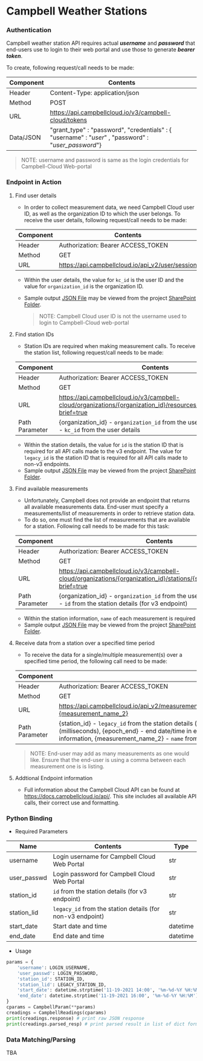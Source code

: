 # Campbell Weather Stations

### Authentication

Campbell weather station API requires actual ***username*** and ***password*** that end-users use to login to their web portal and use those to generate ***bearer token***.

To create, following request/call needs to be made:

| Component | Contents                                                     |
| --------- | ------------------------------------------------------------ |
| Header    | Content-Type: application/json                               |
| Method    | POST                                                         |
| URL       | https://api.campbellcloud.io/v3/campbell-cloud/tokens        |
| Data/JSON | "grant_type" : "password", "credentials" : { "username" : "*user*" , "password" : "*user_password*"} |

> NOTE: username and password is same as the login credentials for Campbell-Cloud Web-portal

### Endpoint in Action

1. Find user details

   - In order to collect measurement data, we need Campbell Cloud user ID, as well as the organization ID to which the user belongs. To receive the user details, following request/call needs to be made:

   | Component | Contents                                         |
   | --------- | ------------------------------------------------ |
   | Header    | Authorization: Bearer ACCESS_TOKEN               |
   | Method    | GET                                              |
   | URL       | https://api.campbellcloud.io/api_v2/user/session |

   - Within the user details, the value for `kc_id` is the user ID and the value for `organization_id` is the organization ID.

   - Sample output [JSON File](https://michiganstate.sharepoint.com/sites/Geography-EnviroweatherTeam/_layouts/15/download.aspx?UniqueId=a2ac6667c61f4f52934aa5cb90a9b730&e=rLQ6RJ) may be viewed from the project [SharePoint Folder](https://michiganstate.sharepoint.com/:f:/r/sites/Geography-EnviroweatherTeam/Shared%20Documents/Data%20on%20Demand/ADS%20ENVWX%20API%20Project/Vendor%20API%20and%20station%20info/Campbell_Info_JSONs?csf=1&web=1&e=YC4hxN).
   
     > NOTE: Campbell Cloud user ID is not the username used to login to Campbell-Cloud web-portal
   
2. Find station IDs

   - Station IDs are required when making measurement calls. To receive the station list, following request/call needs to be made:

   | Component      | Contents                                                     |
   | -------------- | ------------------------------------------------------------ |
   | Header         | Authorization: Bearer ACCESS_TOKEN                           |
   | Method         | GET                                                          |
   | URL            | https://api.campbellcloud.io/v3/campbell-cloud/organizations/{organization_id}/resources/{user_id}/stations?brief=true |
   | Path Parameter | {organization_id} - `organization_id` from the user details, {user_id} - `kc_id` from the user details |
   
   - Within the station details, the value for `id` is the station ID that is required for all API calls made to the v3 endpoint. The value for `legacy_id` is the station ID that is required for all API calls made to non-v3 endpoints.
   - Sample output [JSON File](https://michiganstate.sharepoint.com/sites/Geography-EnviroweatherTeam/_layouts/15/download.aspx?UniqueId=89604a6e8b0e49f0add8f5bb09395ad4&e=BTgnXN) may be viewed from the project [SharePoint Folder](https://michiganstate.sharepoint.com/:f:/r/sites/Geography-EnviroweatherTeam/Shared%20Documents/Data%20on%20Demand/ADS%20ENVWX%20API%20Project/Vendor%20API%20and%20station%20info/Campbell_Info_JSONs?csf=1&web=1&e=Z5sMyO).
   
3. Find available measurements

   - Unfortunately, Campbell does not provide an endpoint that returns all available measurements data. End-user must specify a measurements/list of measurements in order to retrieve station data.
   - To do so, one must find the list of measurements that are available for a station. Following call needs to be made for this task:

   | Component      | Contents                                                     |
   | -------------- | ------------------------------------------------------------ |
   | Header         | Authorization: Bearer ACCESS_TOKEN                           |
   | Method         | GET                                                          |
   | URL            | https://api.campbellcloud.io/v3/campbell-cloud/organizations/{organization_id}/stations/{station_id}/definitions?brief=true |
   | Path Parameter | {organization_id} - `organization_id` from the user details, {station_id} - `id` from the station details (for v3 endpoint) |
   
   - Within the station information, `name` of each measurement is required
   - Sample output [JSON File](https://michiganstate.sharepoint.com/sites/Geography-EnviroweatherTeam/_layouts/15/download.aspx?UniqueId=382fec6e42724095a8c545d47a80e6c2&e=p9K2bS) may be viewed from the project [SharePoint Folder](https://michiganstate.sharepoint.com/:f:/r/sites/Geography-EnviroweatherTeam/Shared%20Documents/Data%20on%20Demand/ADS%20ENVWX%20API%20Project/Vendor%20API%20and%20station%20info/Campbell_Info_JSONs?csf=1&web=1&e=ifojXS).
   
4. Receive data from a station over a specified time period

   - To receive the data for a single/multiple measurement(s) over a specified time period, the following call need to be made:

   | Component      | Contents                                                     |
   | -------------- | ------------------------------------------------------------ |
   | Header         | Authorization: Bearer ACCESS_TOKEN                           |
   | Method         | GET                                                          |
   | URL            | https://api.campbellcloud.io/api_v2/measurement/timeseries/{station_id}/{epoch_start}/{epoch_end}/{measurement_name_1},{measurement_name_2} |
   | Path Parameter | {station_id} - `legacy_id` from the station details (for non-v3 endpoint), {epoch_start} - start date/time in epoch time (milliseconds), {epoch_end} - end date/time in epoch time (milliseconds), {measurement_name_1} - `name` from the station information, {measurement_name_2} - `name` from the station information (optional) |
   
   > NOTE: End-user may add as many measurements as one would like. Ensure that the end-user is using a comma between each measurement one is is listing.
   
4. Addtional Endpoint information

   - Full information about the Campbell Cloud API can be found at https://docs.campbellcloud.io/api/. This site includes all available API calls, their correct use and formatting.

### Python Binding

- Required Parameters

| Name        | Contents                                                   | Type     |
| ----------- | ---------------------------------------------------------- | -------- |
| username    | Login username for Campbell Cloud Web Portal               | str      |
| user_passwd | Login password for Campbell Cloud Web Portal               | str      |
| station_id  | `id` from the station details (for v3 endpoint)            | str      |
| station_lid | `legacy_id` from the station details (for non-v3 endpoint) | str      |
| start_date  | Start date and time                                        | datetime |
| end_date    | End date and time                                          | datetime |

- Usage

```python
params = {
    'username': LOGIN_USERNAME,
    'user_passwd': LOGIN_PASSWORD,
    'station_id': STATION_ID,
    'station_lid': LEGACY_STATION_ID,
    'start_date': datetime.strptime('11-19-2021 14:00', '%m-%d-%Y %H:%M'),
    'end_date': datetime.strptime('11-19-2021 16:00', '%m-%d-%Y %H:%M')
}
cparams = CampbellParam(**params)
creadings = CampbellReadings(cparams)
print(creadings.response) # print raw JSON response
print(creadings.parsed_resp) # print parsed result in list of dict format
```

### Data Matching/Parsing

TBA